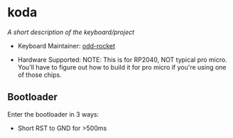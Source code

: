 # koda

*A short description of the keyboard/project*

* Keyboard Maintainer: [odd-rocket](https://github.com/odd-rocket)

* Hardware Supported: NOTE: This is for RP2040, NOT typical pro  micro. You'll have to figure out how to build it for pro micro if you're using one of those chips.


## Bootloader

Enter the bootloader in 3 ways:

* Short RST to GND for >500ms
